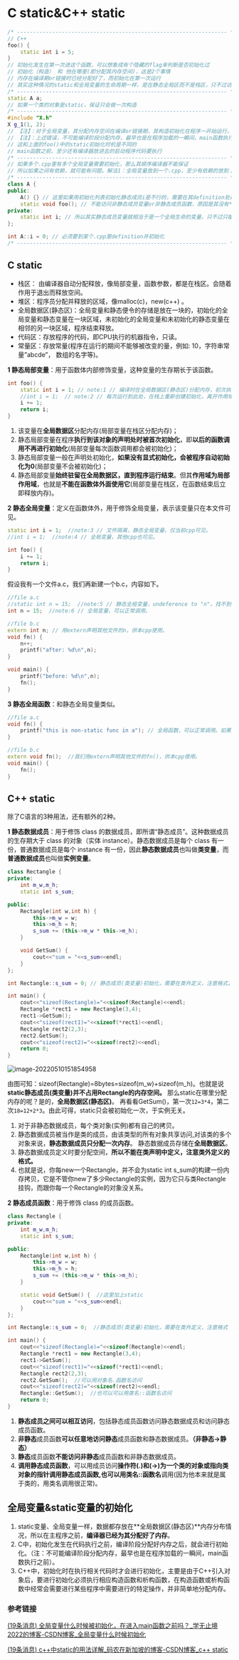 # C static&C++ static

```c++
/* ------------------------------------------------------------------ */
// C++
foo() {
    static int i = 5; 
}
// 初始化发生在第一次进这个函数，可以想象成有个隐藏的flag来判断是否初始化过
// 初始化（构造） 和 他在哪里(即分配其内存空间)，这是2个事情
// 内存在编译期or链接时已经分配好了，而初始化在第一次运行
// 其实这种情况的static和全局变量的生命周期一样，是在静态全局区而不是栈区，只不过访问只能在这个foo()函数里
/* ------------------------------------------------------------------ */
static A a; 
// 如果一个类的对象是static，保证只会做一次构造
/* ------------------------------------------------------------------ */
#include "X.h"
X g_1(1, 2); 
// 【注】：对于全局变量，其分配内存空间在编译or链接期，其构造初始化在程序一开始运行，但main()函数之前
// 【注】：上述错误，不可能编译阶段分配内存，最早也是在程序加载的一瞬间，main函数执行之前
// 这和上面的foo()中的static初始化时机是不同的
// main函数之前，至少还有编译器放进去的启动程序代码要执行
/* ------------------------------------------------------------------ */
// 如果多个.cpp里有多个全局变量需要初始化，那么其顺序编译器不能保证
// 所以如果之间有依赖，就可能有问题。解法1：全局变量放到一个.cpp，至少有依赖的放到；解法2：不要有依赖；解法3：学Java，不要有全局变量
/* ------------------------------------------------------------------ */
class A {
public:
    A() {} // 这里如果用初始化列表初始化静态成员i是不行的，需要在其definition处初始化。但如果在{}里写i = 5;是可以的，因为这不是初始化
    static void foo(); // 不能访问非静态成员变量or非静态成员函数，原因是其没有*this，而非静态成员函数都是有隐藏的*this的
private:
    static int i; // 所以其实静态成员变量就相当于是一个全局生命的变量，只不过只能通过类A访问，而 class A里的内容其实都可以看做声明，那只有声明当然不行，非静态成员会在A a;时诞生，而静态成员则需要在下面某个.cpp的int A::i = 0；定义时诞生
};

int A::i = 0; // 必须要到某个.cpp里definition并初始化
/* ------------------------------------------------------------------ */
```

## C static

- 栈区： 由编译器自动分配释放，像局部变量，函数参数，都是在栈区。会随着作用于退出而释放空间。
- 堆区：程序员分配并释放的区域，像malloc(c)，new(c++) 。
- 全局数据区(静态区)：全局变量和静态便令的存储是放在一块的，初始化的全局变量和静态变量在一块区域，未初始化的全局变量和未初始化的静态变量在相邻的另一块区域，程序结束释放。
- 代码区：存放程序的代码，即CPU执行的机器指令，只读。
- 常量区：存放常量(程序在运行的期间不能够被改变的量，例如: 10，字符串常量”abcde”， 数组的名字等)。

**1 静态局部变量**：用于函数体内部修饰变量，这种变量的生存期长于该函数。

```c++
int foo() {
	static int i = 1; // note:1 // 编译时在全局数据区(静态区)分配内存，初次执行到此处初始化，后续不再初始化，可以一直累加。程序结束才释放。
	//int i = 1;  // note:2 // 每次运行到此处，在栈上重新创建初始化，离开作用域释放。
	i += 1;
	return i;
}
```

1. 该变量在**全局数据区**分配内存(局部变量在栈区分配内存)；
2. 静态局部变量在程序**执行到该对象的声明处时被首次初始化**，即**以后的函数调用不再进行初始化**(局部变量每次函数调用都会被初始化)；
3. 静态局部变量一般在声明处初始化，**如果没有显式初始化，会被程序自动初始化为0**(局部变量不会被初始化)；
4. 静态局部变量**始终驻留在全局数据区，直到程序运行结束**。但其**作用域为局部作用域**，也就是**不能在函数体外面使用它**(局部变量在栈区，在函数结束后立即释放内存)。

**2 静态全局变量**：定义在函数体外，用于修饰全局变量，表示该变量只在本文件可见。

```c++
static int i = 1;  //note:3 // 文件隔离，静态全局变量，仅当前cpp可见。
//int i = 1;  //note:4 // 全局变量，其他cpp也可见。

int foo() {
	i += 1;
	return i;
}
```

假设我有一个文件a.c，我们再新建一个b.c，内容如下。

```c++
//file a.c
//static int n = 15;  //note:5 // 静态全局变量，undeference to "n"，找不到符号定义，文件隔离。
int n = 15;  //note:6 // 全局变量，可以正常调用。

//file b.c
extern int n; // 用extern声明其他文件的n，供本cpp使用。
void fn() {
	n++;
	printf("after: %d\n",n);
}

void main() {
	printf("before: %d\n",n);
	fn();
}
```

**3 静态全局函数**：和静态全局变量类似。

```cpp
//file a.c
void fn() {
	printf("this is non-static func in a"); // 全局函数，可以正常调用。如果加上static，找不到符号定义，文件隔离。
}

//file b.c
extern void fn();  //我们用extern声明其他文件的fn()，供本cpp使用。
void main() {
    fn();
}
```

## C++ static

除了C语言的3种用法，还有额外的2种。

**1 静态数据成员**：用于修饰 class 的数据成员，即所谓“静态成员”。这种数据成员的生存期大于 class 的对象（实体 instance）。静态数据成员是每个 class 有一份，普通数据成员是每个 instance 有一份，因此**静态数据成员**也叫做**类变量**，而**普通数据成员**也叫做**实例变量**。

```cpp
class Rectangle {
private:
	int m_w,m_h;
	static int s_sum;

public:
	Rectangle(int w,int h) {
		this->m_w = w;
		this->m_h = h;
		s_sum += (this->m_w * this->m_h);
	}

	void GetSum() {
		cout<<"sum = "<<s_sum<<endl;
	}
};

int Rectangle::s_sum = 0; // 静态成员(类变量)初始化，需要在类外定义，注意格式。

int main() {
	cout<<"sizeof(Rectangle)="<<sizeof(Rectangle)<<endl;
	Rectangle *rect1 = new Rectangle(3,4);
	rect1->GetSum();
	cout<<"sizeof(rect1)="<<sizeof(*rect1)<<endl;
	Rectangle rect2(2,3);
	rect2.GetSum();
	cout<<"sizeof(rect2)="<<sizeof(rect2)<<endl;
	return 0;
}
```

![image-20220510151854958](https://hanbabang-1311741789.cos.ap-chengdu.myqcloud.com/Pics/image-20220510151854958.png)

由图可知：sizeof(Rectangle)=8bytes=sizeof(m_w)+sizeof(m_h)。也就是说**static静态成员(类变量)并不占用Rectangle的内存空间。**
那么static在哪里分配内存的呢？是的，**全局数据区(静态区)**。
再看看GetSum()，第一次`12=3*4`，第二次`18=12+2*3`。由此可得，static只会被初始化一次，于实例无关。

1. 对于非静态数据成员，每个类对象(实例)都有自己的拷贝。
2. 静态数据成员被当作是类的成员，由该类型的所有对象共享访问,对该类的多个对象来说，**静态数据成员只分配一次内存**。
   静态数据成员存储在**全局数据区**。
3. 静态数据成员定义时要分配空间，**所以不能在类声明中定义，注意类外定义的格式。**
4. 也就是说，你每new一个Rectangle，并不会为static int s_sum的构建一份内存拷贝，它是不管你new了多少Rectangle的实例，因为它只与类Rectangle挂钩，而跟你每一个Rectangle的对象没关系。

**2 静态成员函数**：用于修饰 class 的成员函数。

```c++
class Rectangle {
private:
	int m_w,m_h;
	static int s_sum;

public:
	Rectangle(int w,int h) {
		this->m_w = w;
		this->m_h = h;
		s_sum += (this->m_w * this->m_h);
	}

	static void GetSum() {  //这里加上static 
		cout<<"sum = "<<s_sum<<endl;
	}
};

int Rectangle::s_sum = 0;  //静态成员(类变量)初始化，需要在类外定义，注意格式

int main() {
	cout<<"sizeof(Rectangle)="<<sizeof(Rectangle)<<endl;
	Rectangle *rect1 = new Rectangle(3,4);
	rect1->GetSum();
	cout<<"sizeof(rect1)="<<sizeof(*rect1)<<endl;
	Rectangle rect2(2,3);
	rect2.GetSum();  //可以用对象名.函数名访问
	cout<<"sizeof(rect2)="<<sizeof(rect2)<<endl;
	Rectangle::GetSum();  //也可以可以用类名::函数名访问
	return 0;
}
```

1. **静态成员之间可以相互访问**，包括静态成员函数访问静态数据成员和访问静态成员函数。
2. **非静态**成员函数**可以任意地访问静态**成员函数和静态数据成员。**（非静态->静态）**
3. **静态**成员函数**不能访问非静态**成员函数和非静态数据成员。
4. **调用静态成员函数**，可以用成员访问**操作符(.)和(->)**为一个类的对象或指向类对象的指针调用静态成员函数,也可以用**类名::函数名**调用(因为他本来就是属于类的，用类名调用很正常)。

## 全局变量&static变量的初始化

1. static变量、全局变量一样，数据都存放在**全局数据区(静态区)**内存分布情况，所以在主程序之前，**编译器已经为其分配好了内存**。
2. C中，初始化发生在代码执行之前，编译阶段分配好内存之后，就会进行初始化。（注：不可能编译阶段分配内存，最早也是在程序加载的一瞬间，main函数执行之前）。
3. C++中，初始化时在执行相关代码时才会进行初始化，主要是由于C++引入对象后，要进行初始化必须执行相应构造函数和析构函数，在构造函数或析构函数中经常会需要进行某些程序中需要进行的特定操作，并非简单地分配内存。

### 参考链接

[(19条消息) 全局变量什么时候被初始化，在进入main函数之前吗？_学无止境2022的博客-CSDN博客_全局变量什么时候初始化](https://blog.csdn.net/dianqicyuyan/article/details/122956111?spm=1001.2101.3001.6661.1&depth_1-utm_relevant_index=1)

[(19条消息) c++中static的用法详解_码农在新加坡的博客-CSDN博客_c++ static](https://blog.csdn.net/majianfei1023/article/details/45290467)
